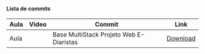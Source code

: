 #### Lista de commits
Aula | Video | Commit | Link 
------ | ------ | ------ | ------ 
Aula  |  | Base MultiStack  Projeto Web E-Diaristas | [Download](https://github.com/treinaweb/multistack-ediaristas-api-nestjs/archive/27189fbde56cad2127f066f84fa35ae26268a010.zip) 
